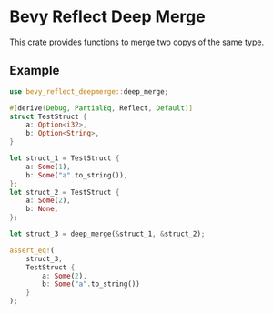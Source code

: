 # Bevy Reflect Deep Merge

This crate provides functions to merge two copys of the same type.

## Example

```rust
use bevy_reflect_deepmerge::deep_merge;

#[derive(Debug, PartialEq, Reflect, Default)]
struct TestStruct {
    a: Option<i32>,
    b: Option<String>,
}

let struct_1 = TestStruct {
    a: Some(1),
    b: Some("a".to_string()),
};
let struct_2 = TestStruct {
    a: Some(2),
    b: None,
};

let struct_3 = deep_merge(&struct_1, &struct_2);

assert_eq!(
    struct_3,
    TestStruct {
        a: Some(2),
        b: Some("a".to_string())
    }
);
```